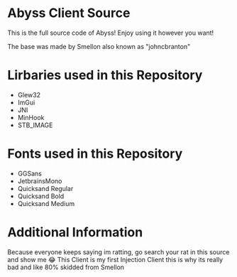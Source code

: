 # Abyss Client Source
This is the full source code of Abyss!
Enjoy using it however you want!

The base was made by Smellon also known as "johncbranton"

# Lirbaries used in this Repository
- Glew32
- ImGui
- JNI
- MinHook
- STB_IMAGE

# Fonts used in this Repository
- GGSans
- JetbrainsMono
- Quicksand Regular
- Quicksand Bold
- Quicksand Medium

# Additional Information
Because everyone keeps saying im ratting, go search your rat in this source and show me 😂
This Client is my first Injection Client this is why its really bad and like 80% skidded from Smellon

